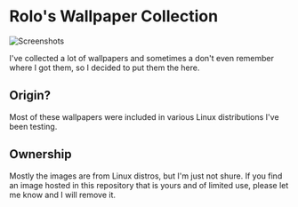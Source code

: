 # Rolo's Wallpaper Collection

![Screenshots](screenshot.jpg "Screenshots")

I've collected a lot of wallpapers and sometimes a don't even remember where I got them, so I decided to put them the here.

## Origin?
Most of these wallpapers were included in various Linux distributions I've been testing.

## Ownership
Mostly the images are from Linux distros, but I'm just not shure. If you find an image hosted in this repository that is yours and of limited use, please let me know and I will remove it.
